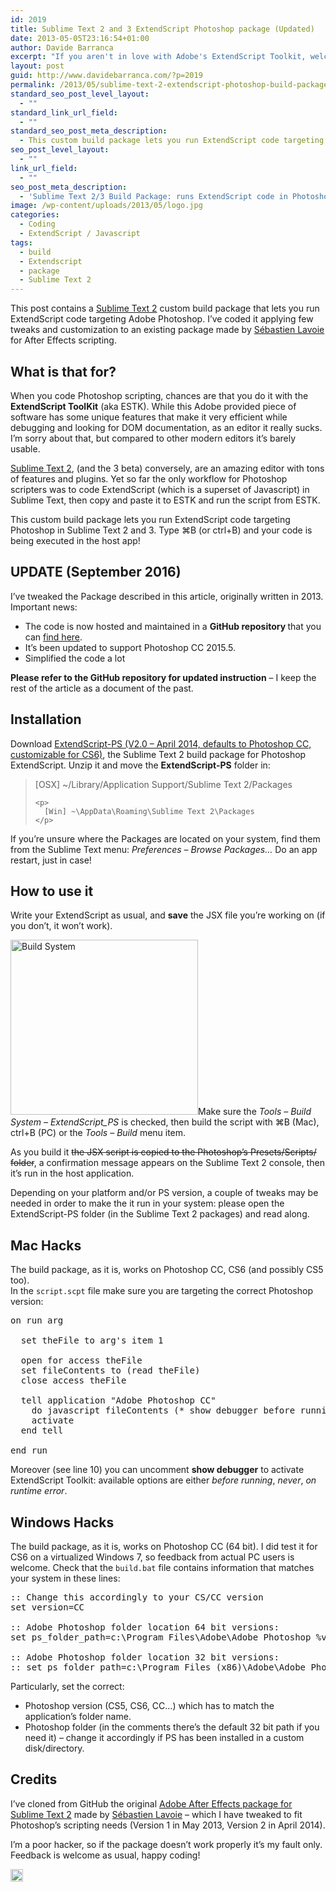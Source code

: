 ```yaml
---
id: 2019
title: Sublime Text 2 and 3 ExtendScript Photoshop package (Updated)
date: 2013-05-05T23:16:54+01:00
author: Davide Barranca
excerpt: "If you aren't in love with Adobe's ExtendScript Toolkit, welcome to the club. I've come up with a Sublime Text 2 build system package that lets you run JSX scripts directly from Sublime Text targeting Photoshop, Command+B or CTRL+B and voilà!"
layout: post
guid: http://www.davidebarranca.com/?p=2019
permalink: /2013/05/sublime-text-2-extendscript-photoshop-build-package/
standard_seo_post_level_layout:
  - ""
standard_link_url_field:
  - ""
standard_seo_post_meta_description:
  - This custom build package lets you run ExtendScript code targeting Photoshop from Sublime Text 2, minimizing the ExtendScript Toolkit use
seo_post_level_layout:
  - ""
link_url_field:
  - ""
seo_post_meta_description:
  - 'Sublime Text 2/3 Build Package: runs ExtendScript code in Photoshop without the need to copy/paste code in ExtendScript ToolKit (ESTK)'
image: /wp-content/uploads/2013/05/logo.jpg
categories:
  - Coding
  - ExtendScript / Javascript
tags:
  - build
  - Extendscript
  - package
  - Sublime Text 2
---
```

<div class="pf-content">
  <p>
    This post contains a <a title="Sublime Text website" href="http://www.sublimetext.com/" target="_blank">Sublime Text 2</a> custom build package that lets you run ExtendScript code targeting Adobe Photoshop. I&#8217;ve coded it applying few tweaks and customization to an existing package made by <a title="Sebastien Lavoie website" href="http://seblavoie.com" target="_blank">Sébastien Lavoie</a> for After Effects scripting. <!--more-->
  </p>
  
  <h2>
    What is that for?
  </h2>
  
  <p>
    When you code Photoshop scripting, chances are that you do it with the <strong>ExtendScript ToolKit</strong> (aka ESTK). While this Adobe provided piece of software has some unique features that make it very efficient while debugging and looking for DOM documentation, as an editor it really sucks. I&#8217;m sorry about that, but compared to other modern editors it&#8217;s barely usable.
  </p>
  
  <p>
    <a title="Sublime Text website" href="http://www.sublimetext.com/" target="_blank">Sublime Text 2</a>, (and the 3 beta) conversely, are an amazing editor with tons of features and plugins. Yet so far the only workflow for Photoshop scripters was to code ExtendScript (which is a superset of Javascript) in Sublime Text, then copy and paste it to ESTK and run the script from ESTK.
  </p>
  
  <p>
    This custom build package lets you run ExtendScript code targeting Photoshop in Sublime Text 2 and 3. Type ⌘B (or ctrl+B) and your code is being executed in the host app!
  </p>
  
  <h2>
    UPDATE (September 2016)
  </h2>
  
  <p>
    I&#8217;ve tweaked the Package described in this article, originally written in 2013. Important news:
  </p>
  
  <ul>
    <li>
      The code is now hosted and maintained in a <strong>GitHub repository </strong>that you can <a href="https://github.com/undavide/sublime-ps-extendscript">find here</a>.
    </li>
    <li>
      It&#8217;s been updated to support Photoshop CC 2015.5.
    </li>
    <li>
      Simplified the code a lot
    </li>
  </ul>
  
  <p>
    <strong>Please refer to the GitHub repository for updated instruction</strong> – I keep the rest of the article as a document of the past.
  </p>
  
  <h2>
    Installation
  </h2>
  
  <p>
    Download <a title="ExtendScript-PS - Sublime Text 2 build package for Photoshop ExtendScript" href="https://github.com/undavide/sublime-ps-extendscript" target="_blank">ExtendScript-PS (V2.0 &#8211; April 2014, defaults to Photoshop CC, customizable for CS6)</a>, the Sublime Text 2 build package for Photoshop ExtendScript. Unzip it and move the <strong>ExtendScript-PS</strong> folder in:
  </p>
  
  <blockquote>
    <p>
      [OSX] ~/Library/Application Support/Sublime Text 2/Packages
    </p>
    
    <p>
      [Win] ~\AppData\Roaming\Sublime Text 2\Packages
    </p>
  </blockquote>
  
  <p>
    If you&#8217;re unsure where the Packages are located on your system, find them from the Sublime Text menu: <em>Preferences &#8211; Browse Packages&#8230;</em> Do an app restart, just in case!
  </p>
  
  <h2>
    How to use it
  </h2>
  
  <p>
    Write your ExtendScript as usual, and <strong>save</strong> the JSX file you&#8217;re working on (if you don&#8217;t, it won&#8217;t work).
  </p>
  
  <p>
    <img class="alignleft size-medium wp-image-2030" src="http://localhost:8888/wp-content/uploads/2013/05/BuildSystem-300x280.png" alt="Build System" width="300" height="280" srcset="http://localhost:8888/wp-content/uploads/2013/05/BuildSystem-300x280.png 300w, http://localhost:8888/wp-content/uploads/2013/05/BuildSystem-150x140.png 150w, http://localhost:8888/wp-content/uploads/2013/05/BuildSystem.png 420w" sizes="(max-width: 300px) 100vw, 300px" />Make sure the <em>Tools &#8211; Build System &#8211; ExtendScript_PS</em> is checked, then build the script with ⌘B (Mac), ctrl+B (PC) or the <em>Tools &#8211; Build</em> menu item.
  </p>
  
  <p>
    As you build it <span style="text-decoration: line-through;">the JSX script is copied to the Photoshop&#8217;s Presets/Scripts/ folder</span>, a confirmation message appears on the Sublime Text 2 console, then it&#8217;s run in the host application.
  </p>
  
  <p>
    Depending on your platform and/or PS version, a couple of tweaks may be needed in order to make the it run in your system: please open the ExtendScript-PS folder (in the Sublime Text 2 packages) and read along.
  </p>
  
  <h2>
    Mac Hacks
  </h2>
  
  <p>
    The build package, as it is, works on Photoshop CC, CS6 (and possibly CS5 too).<br /> In the <code>script.scpt</code> file make sure you are targeting the correct Photoshop version:
  </p>
  
  <pre class="theme:twilight font-size:14 line-height:18 toolbar:2 striped:false whitespace-before:1 whitespace-after:1 lang:applescript mark:10 decode:true">on run arg

  set theFile to arg's item 1

  open for access theFile
  set fileContents to (read theFile)
  close access theFile

  tell application "Adobe Photoshop CC"
    do javascript fileContents (* show debugger before running / never / on runtime error *)
    activate
  end tell

end run</pre>
  
  <p>
    Moreover (see line 10) you can uncomment <strong>show debugger</strong> to activate ExtendScript Toolkit: available options are either <em>before running</em>, <em>never</em>, <em>on runtime error</em>.
  </p>
  
  <h2>
    Windows Hacks
  </h2>
  
  <p>
    The build package, as it is, works on Photoshop CC (64 bit). I did test it for CS6 on a virtualized Windows 7, so feedback from actual PC users is welcome. Check that the <code>build.bat</code> file contains information that matches your system in these lines:
  </p>
  
  <pre class="theme:twilight font-size:14 line-height:18 toolbar:2 striped:false whitespace-before:1 whitespace-after:1 lang:default mark:3,6 highlight:0 decode:true ">:: Change this accordingly to your CS/CC version
set version=CC

:: Adobe Photoshop folder location 64 bit versions:
set ps_folder_path=c:\Program Files\Adobe\Adobe Photoshop %version% (64 Bit)

:: Adobe Photoshop folder location 32 bit versions:
:: set ps_folder_path=c:\Program Files (x86)\Adobe\Adobe Photoshop %version%</pre>
  
  <p>
    Particularly, set the correct:
  </p>
  
  <ul>
    <li>
      <span style="line-height: 13px;">Photoshop version (CS5, CS6, CC&#8230;) which has to match the application&#8217;s folder name.</span>
    </li>
    <li>
      Photoshop folder (in the comments there&#8217;s the default 32 bit path if you need it) &#8211; change it accordingly if PS has been installed in a custom disk/directory.
    </li>
  </ul>
  
  <h2>
    Credits
  </h2>
  
  <p>
    I&#8217;ve cloned from GitHub the original <a title="After Effects Sublime Text 2 package" href="https://github.com/seblavoie/After-Effects-Scripting-Sublime-Text-Package" target="_blank">Adobe After Effects package for Sublime Text 2</a> made by <a title="Sebastien Lavoie" href="http://seblavoie.com" target="_blank">Sébastien Lavoie</a> &#8211; which I have tweaked to fit Photoshop&#8217;s scripting needs (Version 1 in May 2013, Version 2 in April 2014).
  </p>
  
  <p>
    I&#8217;m a poor hacker, so if the package doesn&#8217;t work properly it&#8217;s my fault only. Feedback is welcome as usual, happy coding!
  </p>
</div>

<!-- Share-Widget Button BEGIN --><a href="javascript:void(0);" myshare\_id="mys\_shareit" myshare\_url="http://localhost:8888/2013/05/sublime-text-2-extendscript-photoshop-build-package/" myshare\_title="Sublime Text 2 and 3 ExtendScript Photoshop package (Updated)" rel="nofollow" onclick=" return false;" style="text-decoration:none; color:#000000; font-size:11px; line-height:20px;"> 

<img src="http://localhost:8888/wp-content/plugins/share-widget/img/share-button-white-small.png" height="20" alt="Share" style="border:0" /> </a> <!-- Share-Widget Button END -->